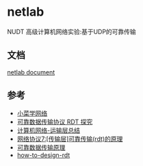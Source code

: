 # netlab

NUDT 高级计算机网络实验:基于UDP的可靠传输

## 文档

[netlab document](https://luzhixing12345.github.io/netlab/)

## 参考

- [小菜学网络](https://fasionchan.com/network/)
- [可靠数据传输协议 RDT 探究](https://blog.csdn.net/qq_38505990/article/details/80603007)
- [计算机网络-运输层总结](https://jasonxqh.github.io/2021/05/03/%E8%AE%A1%E7%AE%97%E6%9C%BA%E7%BD%91%E7%BB%9C-%E8%BF%90%E8%BE%93%E5%B1%82%E6%80%BB%E7%BB%93/)
- [网络协议7:[传输层]可靠传输(rdt)的原理](https://juejin.cn/post/7030066301062086670)
- [可靠数据传输原理](https://yieldnull.com/blog/943b65e3a64843303b8f15e1acbf79a77ace947f/)
- [how-to-design-rdt](https://sunsetwan.github.io/2020/11/27/how-to-design-rdt/)